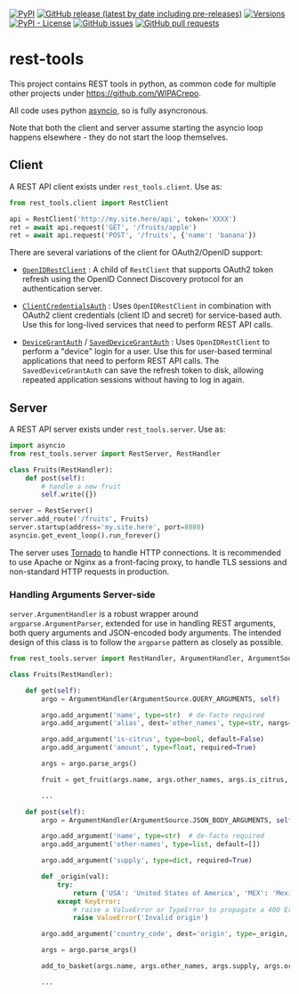 <!--- Top of README Badges (automated) --->
[![PyPI](https://img.shields.io/pypi/v/wipac-rest-tools)](https://pypi.org/project/wipac-rest-tools/) [![GitHub release (latest by date including pre-releases)](https://img.shields.io/github/v/release/WIPACrepo/rest-tools?include_prereleases)](https://github.com/WIPACrepo/rest-tools/) [![Versions](https://img.shields.io/pypi/pyversions/wipac-rest-tools.svg)](https://pypi.org/project/wipac-rest-tools) [![PyPI - License](https://img.shields.io/pypi/l/wipac-rest-tools)](https://github.com/WIPACrepo/rest-tools/blob/master/LICENSE) [![GitHub issues](https://img.shields.io/github/issues/WIPACrepo/rest-tools)](https://github.com/WIPACrepo/rest-tools/issues?q=is%3Aissue+sort%3Aupdated-desc+is%3Aopen) [![GitHub pull requests](https://img.shields.io/github/issues-pr/WIPACrepo/rest-tools)](https://github.com/WIPACrepo/rest-tools/pulls?q=is%3Apr+sort%3Aupdated-desc+is%3Aopen)
<!--- End of README Badges (automated) --->
# rest-tools

This project contains REST tools in python, as common code for multiple other
projects under https://github.com/WIPACrepo.

All code uses python [asyncio](https://docs.python.org/3/library/asyncio.html),
so is fully asyncronous.

Note that both the client and server assume starting the asyncio loop
happens elsewhere - they do not start the loop themselves.

## Client

A REST API client exists under `rest_tools.client`.  Use as:

```python
from rest_tools.client import RestClient

api = RestClient('http://my.site.here/api', token='XXXX')
ret = await api.request('GET', '/fruits/apple')
ret = await api.request('POST', '/fruits', {'name': 'banana'})
```

There are several variations of the client for OAuth2/OpenID support:

* [`OpenIDRestClient`](rest_tools/client/openid_client.py#L19) : A child of
  `RestClient` that supports OAuth2 token refresh using the OpenID Connect
  Discovery protocol for an authentication server.

* [`ClientCredentialsAuth`](rest_tools/client/client_credentials.py#L11) : Uses
  `OpenIDRestClient` in combination with OAuth2 client credentials (client ID
  and secret) for service-based auth. Use this for long-lived services that
  need to perform REST API calls.

* [`DeviceGrantAuth`](rest_tools/client/device_client.py#L125) /
  [`SavedDeviceGrantAuth`](rest_tools/client/device_client.py#L162) : Uses
  `OpenIDRestClient` to perform a "device" login for a user. Use this for
  user-based terminal applications that need to perform REST API calls.
  The `SavedDeviceGrantAuth` can save the refresh token to disk, allowing
  repeated application sessions without having to log in again.

## Server

A REST API server exists under `rest_tools.server`. Use as:

```python
import asyncio
from rest_tools.server import RestServer, RestHandler

class Fruits(RestHandler):
    def post(self):
        # handle a new fruit
        self.write({})

server = RestServer()
server.add_route('/fruits', Fruits)
server.startup(address='my.site.here', port=8080)
asyncio.get_event_loop().run_forever()
```

The server uses [Tornado](https://tornado.readthedocs.io) to handle HTTP
connections. It is recommended to use Apache or Nginx as a front-facing proxy,
to handle TLS sessions and non-standard HTTP requests in production.

### Handling Arguments Server-side

`server.ArgumentHandler` is a robust wrapper around `argparse.ArgumentParser`, extended for use in handling REST arguments, both query arguments and JSON-encoded body arguments. The intended design of this class is to follow the `argparse` pattern as closely as possible.


```python
from rest_tools.server import RestHandler, ArgumentHandler, ArgumentSource

class Fruits(RestHandler):

    def get(self):
        argo = ArgumentHandler(ArgumentSource.QUERY_ARGUMENTS, self)

        argo.add_argument('name', type=str)  # de-facto required
        argo.add_argument('alias', dest='other_names', type=str, nargs='*', default=[])  # list

        argo.add_argument('is-citrus', type=bool, default=False)
        argo.add_argument('amount', type=float, required=True)

        args = argo.parse_args()

        fruit = get_fruit(args.name, args.other_names, args.is_citrus, args.amount)

        ...

    def post(self):
        argo = ArgumentHandler(ArgumentSource.JSON_BODY_ARGUMENTS, self)

        argo.add_argument('name', type=str)  # de-facto required
        argo.add_argument('other-names', type=list, default=[])

        argo.add_argument('supply', type=dict, required=True)

        def _origin(val):
            try:
                return {'USA': 'United States of America', 'MEX': 'Mexico'}[val]
            except KeyError:
                # raise a ValueError or TypeError to propagate a 400 Error
                raise ValueError('Invalid origin')

        argo.add_argument('country_code', dest='origin', type=_origin, required=True)

        args = argo.parse_args()

        add_to_basket(args.name, args.other_names, args.supply, args.origin)

        ...

```